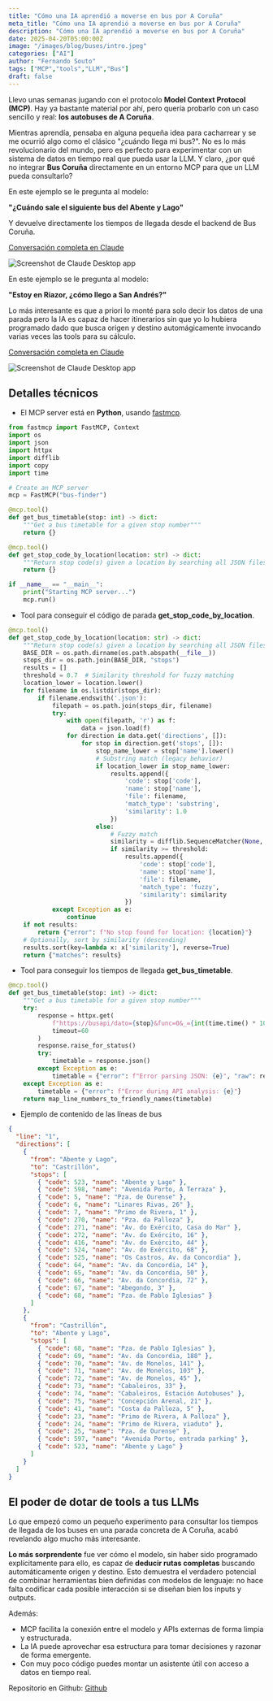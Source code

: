 ```yaml
---
title: "Cómo una IA aprendió a moverse en bus por A Coruña"
meta_title: "Cómo una IA aprendió a moverse en bus por A Coruña"
description: "Cómo una IA aprendió a moverse en bus por A Coruña"
date: 2025-04-20T05:00:00Z
image: "/images/blog/buses/intro.jpeg"
categories: ["AI"]
author: "Fernando Souto"
tags: ["MCP","tools","LLM","Bus"]
draft: false
---
```


Llevo unas semanas jugando con el protocolo **Model Context Protocol (MCP)**. Hay ya bastante material por ahí, pero quería probarlo con un caso sencillo y real: **los autobuses de A Coruña**.

Mientras aprendía, pensaba en alguna pequeña idea para cacharrear y se me ocurrió algo como el clásico "¿cuándo llega mi bus?".
No es lo más revolucionario del mundo, pero es perfecto para experimentar con un sistema de datos en tiempo real que pueda usar la LLM. Y claro, ¿por qué no integrar **Bus Coruña** directamente en un entorno MCP para que un LLM pueda consultarlo?

En este ejemplo se le pregunta al modelo:

**"¿Cuándo sale el siguiente bus del Abente y Lago"**

Y devuelve directamente los tiempos de llegada desde el backend de Bus Coruña.

[Conversación completa en Claude](https://claude.ai/share/6dbf72ea-921c-40b6-a593-4c6c8dcf95c5)

![Screenshot de Claude Desktop app](/images/blog/buses/calude-conversation.png)

En este ejemplo se le pregunta al modelo:

**"Estoy en Riazor, ¿cómo llego a San Andrés?"**

Lo más interesante es que a priori lo monté para solo decir los datos de una parada pero la IA es capaz de hacer itinerarios sin que yo lo hubiera programado dado que busca origen y destino automágicamente invocando varias veces las tools para su cálculo.

[Conversación completa en Claude](https://claude.ai/share/dccbf7e7-66ed-4492-b8bc-a140cff63eae)

![Screenshot de Claude Desktop app](/images/blog/buses/claude-conversation-complex.png)

## Detalles técnicos

- El MCP server está en **Python**, usando [fastmcp](https://github.com/jlowin/fastmcp).

```python
from fastmcp import FastMCP, Context
import os
import json
import httpx
import difflib
import copy
import time

# Create an MCP server
mcp = FastMCP("bus-finder")

@mcp.tool()
def get_bus_timetable(stop: int) -> dict:
    """Get a bus timetable for a given stop number"""
    return {}

@mcp.tool()
def get_stop_code_by_location(location: str) -> dict:
    """Return stop code(s) given a location by searching all JSON files in the stops directory. Uses fuzzy matching for similar names."""
    return {}

if __name__ == "__main__":
    print("Starting MCP server...")
    mcp.run()
```

- Tool para conseguir el código de parada **get_stop_code_by_location**.

```python
@mcp.tool()
def get_stop_code_by_location(location: str) -> dict:
    """Return stop code(s) given a location by searching all JSON files in the stops directory. Uses fuzzy matching for similar names."""
    BASE_DIR = os.path.dirname(os.path.abspath(__file__))
    stops_dir = os.path.join(BASE_DIR, "stops")
    results = []
    threshold = 0.7  # Similarity threshold for fuzzy matching
    location_lower = location.lower()
    for filename in os.listdir(stops_dir):
        if filename.endswith('.json'):
            filepath = os.path.join(stops_dir, filename)
            try:
                with open(filepath, 'r') as f:
                    data = json.load(f)
                for direction in data.get('directions', []):
                    for stop in direction.get('stops', []):
                        stop_name_lower = stop['name'].lower()
                        # Substring match (legacy behavior)
                        if location_lower in stop_name_lower:
                            results.append({
                                'code': stop['code'],
                                'name': stop['name'],
                                'file': filename,
                                'match_type': 'substring',
                                'similarity': 1.0
                            })
                        else:
                            # Fuzzy match
                            similarity = difflib.SequenceMatcher(None, location_lower, stop_name_lower).ratio()
                            if similarity >= threshold:
                                results.append({
                                    'code': stop['code'],
                                    'name': stop['name'],
                                    'file': filename,
                                    'match_type': 'fuzzy',
                                    'similarity': similarity
                                })
            except Exception as e:
                continue
    if not results:
        return {"error": f"No stop found for location: {location}"}
    # Optionally, sort by similarity (descending)
    results.sort(key=lambda x: x['similarity'], reverse=True)
    return {"matches": results}
```

- Tool para conseguir los tiempos de llegada **get_bus_timetable**.

```python
@mcp.tool()
def get_bus_timetable(stop: int) -> dict:
    """Get a bus timetable for a given stop number"""
    try:
        response = httpx.get(
            f"https://busapi/dato={stop}&func=0&_={int(time.time() * 1000)}",
            timeout=60
        )
        response.raise_for_status()
        try:
            timetable = response.json()
        except Exception as e:
            timetable = {"error": f"Error parsing JSON: {e}", "raw": response.text}
    except Exception as e:
        timetable = {"error": f"Error during API analysis: {e}"}
    return map_line_numbers_to_friendly_names(timetable)
```


- Ejemplo de contenido de las líneas de bus 

```json
{
  "line": "1",
  "directions": [
    {
      "from": "Abente y Lago",
      "to": "Castrillón",
      "stops": [
        { "code": 523, "name": "Abente y Lago" },
        { "code": 598, "name": "Avenida Porto, A Terraza" },
        { "code": 5, "name": "Pza. de Ourense" },
        { "code": 6, "name": "Linares Rivas, 26" },
        { "code": 7, "name": "Primo de Rivera, 1" },
        { "code": 270, "name": "Pza. da Palloza" },
        { "code": 271, "name": "Av. do Exército, Casa do Mar" },
        { "code": 272, "name": "Av. do Exército, 16" },
        { "code": 416, "name": "Av. do Exército, 44" },
        { "code": 524, "name": "Av. do Exército, 68" },
        { "code": 525, "name": "Os Castros, Av. da Concordia" },
        { "code": 64, "name": "Av. da Concordia, 14" },
        { "code": 65, "name": "Av. da Concordia, 50" },
        { "code": 66, "name": "Av. da Concordia, 72" },
        { "code": 67, "name": "Abegondo, 3" },
        { "code": 68, "name": "Pza. de Pablo Iglesias" }
      ]
    },
    {
      "from": "Castrillón",
      "to": "Abente y Lago",
      "stops": [
        { "code": 68, "name": "Pza. de Pablo Iglesias" },
        { "code": 69, "name": "Av. da Concordia, 188" },
        { "code": 70, "name": "Av. de Monelos, 141" },
        { "code": 71, "name": "Av. de Monelos, 103" },
        { "code": 72, "name": "Av. de Monelos, 45" },
        { "code": 73, "name": "Cabaleiros, 33" },
        { "code": 74, "name": "Cabaleiros, Estación Autobuses" },
        { "code": 75, "name": "Concepción Arenal, 21" },
        { "code": 41, "name": "Costa da Palloza, 5" },
        { "code": 23, "name": "Primo de Rivera, A Palloza" },
        { "code": 24, "name": "Primo de Rivera, viaduto" },
        { "code": 25, "name": "Pza. de Ourense" },
        { "code": 597, "name": "Avenida Porto, entrada parking" },
        { "code": 523, "name": "Abente y Lago" }
      ]
    }
  ]
}
```

## El poder de dotar de tools a tus LLMs

Lo que empezó como un pequeño experimento para consultar los tiempos de llegada de los buses en una parada concreta de A Coruña, acabó revelando algo mucho más interesante.


**Lo más sorprendente** fue ver cómo el modelo, sin haber sido programado explícitamente para ello, es capaz de **deducir rutas completas** buscando automáticamente origen y destino. Esto demuestra el verdadero potencial de combinar herramientas bien definidas con modelos de lenguaje: no hace falta codificar cada posible interacción si se diseñan bien los inputs y outputs.

Además:

- MCP facilita la conexión entre el modelo y APIs externas de forma limpia y estructurada.
- La IA puede aprovechar esa estructura para tomar decisiones y razonar de forma emergente.
- Con muy poco código puedes montar un asistente útil con acceso a datos en tiempo real.

Repositorio en Github: [Github](https://github.com/ficiverson/mcp-bus-coruna)

